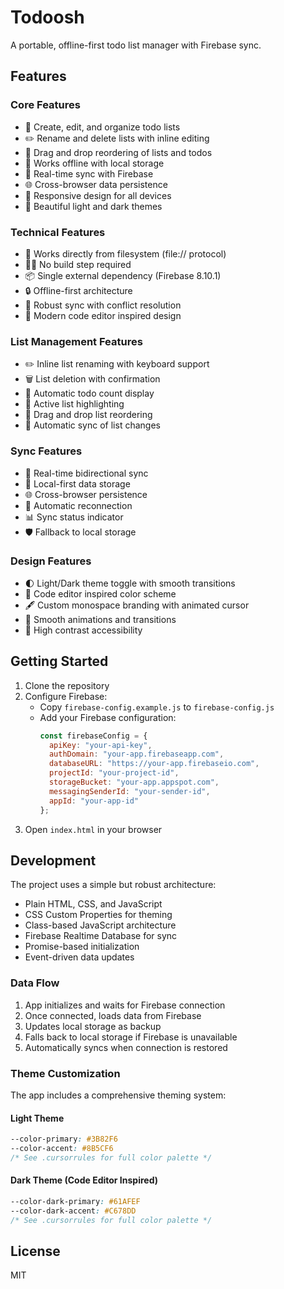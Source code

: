 # Todoosh

A portable, offline-first todo list manager with Firebase sync.

## Features

### Core Features
- 📝 Create, edit, and organize todo lists
- ✏️ Rename and delete lists with inline editing
- 🔄 Drag and drop reordering of lists and todos
- 💾 Works offline with local storage
- 🔄 Real-time sync with Firebase
- 🌐 Cross-browser data persistence
- 📱 Responsive design for all devices
- 🎨 Beautiful light and dark themes

### Technical Features
- 🔌 Works directly from filesystem (file:// protocol)
- 🏃‍♂️ No build step required
- 📦 Single external dependency (Firebase 8.10.1)
- 🔒 Offline-first architecture
- 🔄 Robust sync with conflict resolution
- 🎯 Modern code editor inspired design

### List Management Features
- ✏️ Inline list renaming with keyboard support
- 🗑️ List deletion with confirmation
- 🔢 Automatic todo count display
- 🎯 Active list highlighting
- 🔄 Drag and drop list reordering
- 💾 Automatic sync of list changes

### Sync Features
- 🔄 Real-time bidirectional sync
- 💾 Local-first data storage
- 🌐 Cross-browser persistence
- 🔌 Automatic reconnection
- 📊 Sync status indicator
- 🛡️ Fallback to local storage

### Design Features
- 🌓 Light/Dark theme toggle with smooth transitions
- 🎨 Code editor inspired color scheme
- 🖋 Custom monospace branding with animated cursor
- 💫 Smooth animations and transitions
- 🎯 High contrast accessibility

## Getting Started

1. Clone the repository
2. Configure Firebase:
   - Copy `firebase-config.example.js` to `firebase-config.js`
   - Add your Firebase configuration:
     ```javascript
     const firebaseConfig = {
       apiKey: "your-api-key",
       authDomain: "your-app.firebaseapp.com",
       databaseURL: "https://your-app.firebaseio.com",
       projectId: "your-project-id",
       storageBucket: "your-app.appspot.com",
       messagingSenderId: "your-sender-id",
       appId: "your-app-id"
     };
     ```
3. Open `index.html` in your browser

## Development

The project uses a simple but robust architecture:
- Plain HTML, CSS, and JavaScript
- CSS Custom Properties for theming
- Class-based JavaScript architecture
- Firebase Realtime Database for sync
- Promise-based initialization
- Event-driven data updates

### Data Flow
1. App initializes and waits for Firebase connection
2. Once connected, loads data from Firebase
3. Updates local storage as backup
4. Falls back to local storage if Firebase is unavailable
5. Automatically syncs when connection is restored

### Theme Customization

The app includes a comprehensive theming system:

#### Light Theme
```css
--color-primary: #3B82F6
--color-accent: #8B5CF6
/* See .cursorrules for full color palette */
```

#### Dark Theme (Code Editor Inspired)
```css
--color-dark-primary: #61AFEF
--color-dark-accent: #C678DD
/* See .cursorrules for full color palette */
```

## License

MIT 